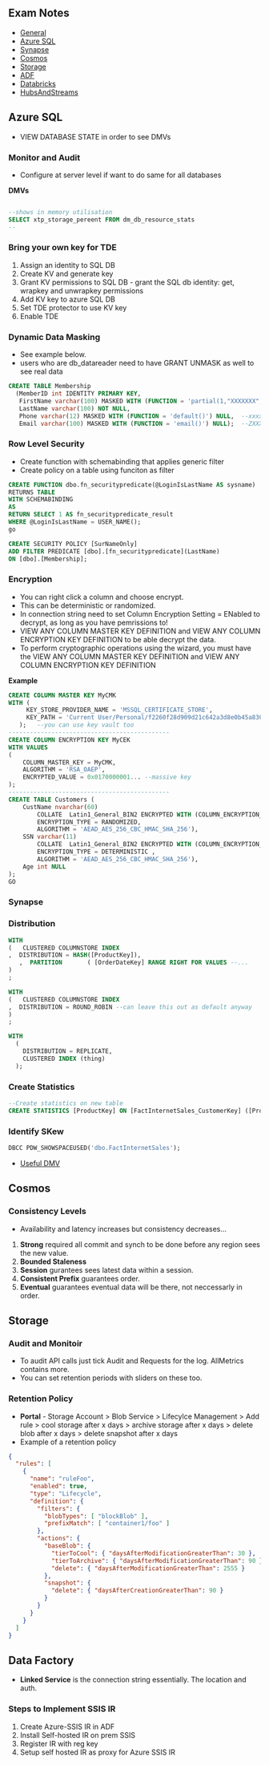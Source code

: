 
## Exam Notes

* [General]()
* [Azure SQL]()
* [Synapse]()
* [Cosmos]()
* [Storage]()
* [ADF]()
* [Databricks]()
* [HubsAndStreams]()


## Azure SQL

* VIEW DATABASE STATE in order to see DMVs

### Monitor and Audit

* Configure at server level if want to do same for all databases

**DMVs**
```sql

--shows in memory utilisation
SELECT xtp_storage_pereent FROM dm_db_resource_stats
--
```

### Bring your own key for TDE

1. Assign an identity to SQL DB
1. Create KV and generate key
1. Grant KV permissions to SQL DB - grant the SQL db identity: get, wrapkey and unwrapkey permissions
1. Add KV key to azure SQL DB
1. Set TDE protector to use KV key
1. Enable TDE

### Dynamic Data Masking

* See example below.
* users who are db_datareader need to have  GRANT UNMASK as well to see real data

```sql
CREATE TABLE Membership  
  (MemberID int IDENTITY PRIMARY KEY,  
   FirstName varchar(100) MASKED WITH (FUNCTION = 'partial(1,"XXXXXXX",0)') NULL, --RXXXXXXX 
   LastName varchar(100) NOT NULL,  
   Phone varchar(12) MASKED WITH (FUNCTION = 'default()') NULL,  --xxxx
   Email varchar(100) MASKED WITH (FUNCTION = 'email()') NULL);  --ZXXX@XXXX.com
```

### Row Level Security

* Create function with schemabinding that applies generic filter
* Create policy on a table using funciton as filter

```sql
CREATE FUNCTION dbo.fn_securitypredicate(@LoginIsLastName AS sysname)  
RETURNS TABLE  
WITH SCHEMABINDING  
AS  
RETURN SELECT 1 AS fn_securitypredicate_result
WHERE @LoginIsLastName = USER_NAME();  
go

CREATE SECURITY POLICY [SurNameOnly]   
ADD FILTER PREDICATE [dbo].[fn_securitypredicate](LastName)   
ON [dbo].[Membership];  
```


### Encryption

* You can right click a column and choose encrypt.
* This can be deterministic or randomized.
* In connection string need to set Column Encryption Setting = ENabled to decrypt, as long as you have pemrissions to! 
* VIEW ANY COLUMN MASTER KEY DEFINITION and VIEW ANY COLUMN ENCRYPTION KEY DEFINITION to be able decrypt the data.
* To perform cryptographic operations using the wizard, you must have the VIEW ANY COLUMN MASTER KEY DEFINITION and VIEW ANY COLUMN ENCRYPTION KEY DEFINITION

**Example**
```sql
CREATE COLUMN MASTER KEY MyCMK  
WITH (  
     KEY_STORE_PROVIDER_NAME = 'MSSQL_CERTIFICATE_STORE',   
     KEY_PATH = 'Current User/Personal/f2260f28d909d21c642a3d8e0b45a830e79a1420'  
   );   --you can use key vault too 
---------------------------------------------  
CREATE COLUMN ENCRYPTION KEY MyCEK   
WITH VALUES  
(  
    COLUMN_MASTER_KEY = MyCMK,   
    ALGORITHM = 'RSA_OAEP',   
    ENCRYPTED_VALUE = 0x0170000001... --massive key 
);  
---------------------------------------------  
CREATE TABLE Customers (  
    CustName nvarchar(60)   
        COLLATE  Latin1_General_BIN2 ENCRYPTED WITH (COLUMN_ENCRYPTION_KEY = MyCEK,  
        ENCRYPTION_TYPE = RANDOMIZED,  
        ALGORITHM = 'AEAD_AES_256_CBC_HMAC_SHA_256'),   
    SSN varchar(11)   
        COLLATE  Latin1_General_BIN2 ENCRYPTED WITH (COLUMN_ENCRYPTION_KEY = MyCEK,  
        ENCRYPTION_TYPE = DETERMINISTIC ,  
        ALGORITHM = 'AEAD_AES_256_CBC_HMAC_SHA_256'),   
    Age int NULL  
);  
GO  
```

### Synapse

### Distribution

```sql
WITH
(   CLUSTERED COLUMNSTORE INDEX
,  DISTRIBUTION = HASH([ProductKey]),
   ,  PARTITION       ( [OrderDateKey] RANGE RIGHT FOR VALUES --...
)
;
```
```sql
WITH
(   CLUSTERED COLUMNSTORE INDEX
,  DISTRIBUTION = ROUND_ROBIN --can leave this out as default anyway
)
;
```
```sql
WITH  
  (   
    DISTRIBUTION = REPLICATE,
    CLUSTERED INDEX (thing)  
  ); 
```

### Create Statistics 

```sql 
--Create statistics on new table
CREATE STATISTICS [ProductKey] ON [FactInternetSales_CustomerKey] ([ProductKey]);
```

### Identify SKew
```sql
DBCC PDW_SHOWSPACEUSED('dbo.FactInternetSales');
```
* [Useful DMV](https://docs.microsoft.com/en-us/azure/sql-data-warehouse/sql-data-warehouse-tables-overview#table-size-queries)

## Cosmos 

### Consistency Levels
* Availability and latency increases but consistency decreases... 
1. **Strong** required all commit and synch to be done before any region sees the new value. 
1. **Bounded Staleness**
1. **Session** gurantees sees latest data within a session. 
1. **Consistent Prefix** guarantees order.
1. **Eventual** guarantees eventual data will be there, not neccessarly in order.

## Storage 

### Audit and Monitoir

* To audit API calls just tick Audit and Requests for the log. AllMetrics contains more. 
* You can set retention periods with sliders on these too. 

### Retention Policy

* **Portal** - Storage Account > Blob Service > Lifecylce Management > Add rule > cool storage after x days > archive storage after x days > delete blob after x days > delete snapshot after x days 
* Example of a retention policy 

```json
{
  "rules": [
    {
      "name": "ruleFoo",
      "enabled": true,
      "type": "Lifecycle",
      "definition": {
        "filters": {
          "blobTypes": [ "blockBlob" ],
          "prefixMatch": [ "container1/foo" ]
        },
        "actions": {
          "baseBlob": {
            "tierToCool": { "daysAfterModificationGreaterThan": 30 },
            "tierToArchive": { "daysAfterModificationGreaterThan": 90 },
            "delete": { "daysAfterModificationGreaterThan": 2555 }
          },
          "snapshot": {
            "delete": { "daysAfterCreationGreaterThan": 90 }
          }
        }
      }
    }
  ]
}
```

## Data Factory

* **Linked Service** is the connection string essentially. The location and auth. 

### Steps to Implement SSIS IR

1. Create Azure-SSIS IR in ADF
1. Install Self-hosted IR on prem SSIS
1. Register IR with reg key
1. Setup self hosted IR as proxy for Azure SSIS IR 



